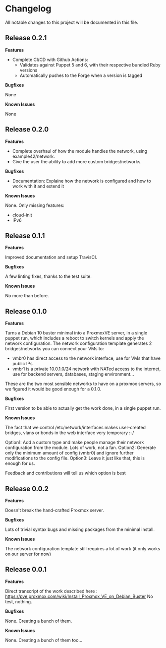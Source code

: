 # Changelog

All notable changes to this project will be documented in this file.

## Release 0.2.1

**Features**

* Complete CI/CD with Github Actions:
  * Validates against Puppet 5 and 6, with their respective bundled Ruby versions
  * Automatically pushes to the Forge when a version is tagged

**Bugfixes**

None

**Known Issues**

None

## Release 0.2.0

**Features**

* Complete overhaul of how the module handles the network, using example42/network.
* Give the user the ability to add more custom bridges/networks.

**Bugfixes**

* Documentation: Explaine how the network is configured and how to work with it and extend it

**Known Issues**

None. Only missing features:

* cloud-init
* IPv6

## Release 0.1.1

**Features**

Improved documentation and setup TravisCI.

**Bugfixes**

A few linting fixes, thanks to the test suite.

**Known Issues**

No more than before.

## Release 0.1.0

**Features**

Turns a Debian 10 buster minimal into a ProxmoxVE server, in a single puppet run, which includes a reboot to switch kernels and apply the network configuration.
The network configuration template generates 2 bridges/networks you can connect your VMs to:

- vmbr0 has direct access to the network interface, use for VMs that have public IPs
- vmbr1 is a private 10.0.1.0/24 network with NATed access to the internet, use for backend servers, databases, staging environment...

These are the two most sensible networks to have on a proxmox servers, so we figured it would be good enough for a 0.1.0.

**Bugfixes**

First version to be able to actually get the work done, in a single puppet run.

**Known Issues**

The fact that we control /etc/network/interfaces makes user-created bridges, vlans or bonds in the web interface very temporary :-/

Option1: Add a custom type and make people manage their network configuration from the module. Lots of work, not a fan.
Option2: Generate only the minimum amount of config (vmbr0) and ignore further modifications to the config file.
Option3: Leave it just like that, this is enough for us.

Feedback and contributions will tell us which option is best

## Release 0.0.2

**Features**

Doesn't break the hand-crafted Proxmox server.

**Bugfixes**

Lots of trivial syntax bugs and missing packages from the minimal install.

**Known Issues**

The network configuration template still requires a lot of work (it only works on our server for now)


## Release 0.0.1

**Features**

Direct transcript of the work described here : https://pve.proxmox.com/wiki/Install_Proxmox_VE_on_Debian_Buster
No test, nothing.

**Bugfixes**

None. Creating a bunch of them.

**Known Issues**

None. Creating a bunch of them too...